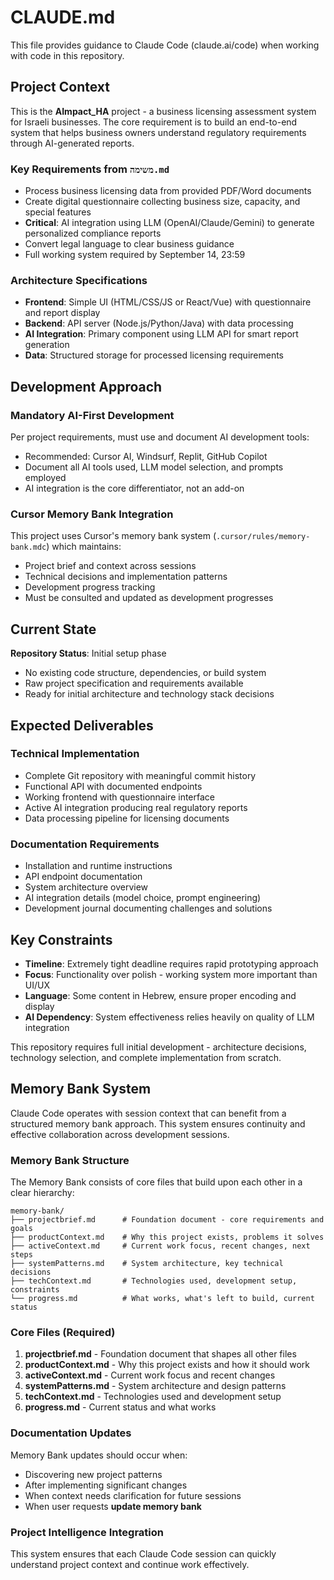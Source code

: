 # CLAUDE.md

This file provides guidance to Claude Code (claude.ai/code) when working with code in this repository.

## Project Context

This is the **AImpact_HA** project - a business licensing assessment system for Israeli businesses. The core requirement is to build an end-to-end system that helps business owners understand regulatory requirements through AI-generated reports.

### Key Requirements from `משימה.md`
- Process business licensing data from provided PDF/Word documents
- Create digital questionnaire collecting business size, capacity, and special features
- **Critical**: AI integration using LLM (OpenAI/Claude/Gemini) to generate personalized compliance reports
- Convert legal language to clear business guidance
- Full working system required by September 14, 23:59

### Architecture Specifications
- **Frontend**: Simple UI (HTML/CSS/JS or React/Vue) with questionnaire and report display
- **Backend**: API server (Node.js/Python/Java) with data processing
- **AI Integration**: Primary component using LLM API for smart report generation
- **Data**: Structured storage for processed licensing requirements

## Development Approach

### Mandatory AI-First Development
Per project requirements, must use and document AI development tools:
- Recommended: Cursor AI, Windsurf, Replit, GitHub Copilot
- Document all AI tools used, LLM model selection, and prompts employed
- AI integration is the core differentiator, not an add-on

### Cursor Memory Bank Integration
This project uses Cursor's memory bank system (`.cursor/rules/memory-bank.mdc`) which maintains:
- Project brief and context across sessions
- Technical decisions and implementation patterns  
- Development progress tracking
- Must be consulted and updated as development progresses

## Current State

**Repository Status**: Initial setup phase
- No existing code structure, dependencies, or build system
- Raw project specification and requirements available
- Ready for initial architecture and technology stack decisions

## Expected Deliverables

### Technical Implementation
- Complete Git repository with meaningful commit history
- Functional API with documented endpoints
- Working frontend with questionnaire interface
- Active AI integration producing real regulatory reports
- Data processing pipeline for licensing documents

### Documentation Requirements
- Installation and runtime instructions
- API endpoint documentation
- System architecture overview
- AI integration details (model choice, prompt engineering)
- Development journal documenting challenges and solutions

## Key Constraints

- **Timeline**: Extremely tight deadline requires rapid prototyping approach
- **Focus**: Functionality over polish - working system more important than UI/UX
- **Language**: Some content in Hebrew, ensure proper encoding and display
- **AI Dependency**: System effectiveness relies heavily on quality of LLM integration

This repository requires full initial development - architecture decisions, technology selection, and complete implementation from scratch.

## Memory Bank System

Claude Code operates with session context that can benefit from a structured memory bank approach. This system ensures continuity and effective collaboration across development sessions.

### Memory Bank Structure

The Memory Bank consists of core files that build upon each other in a clear hierarchy:

```
memory-bank/
├── projectbrief.md      # Foundation document - core requirements and goals
├── productContext.md    # Why this project exists, problems it solves
├── activeContext.md     # Current work focus, recent changes, next steps
├── systemPatterns.md    # System architecture, key technical decisions
├── techContext.md       # Technologies used, development setup, constraints
└── progress.md          # What works, what's left to build, current status
```

### Core Files (Required)

1. **projectbrief.md** - Foundation document that shapes all other files
2. **productContext.md** - Why this project exists and how it should work
3. **activeContext.md** - Current work focus and recent changes
4. **systemPatterns.md** - System architecture and design patterns
5. **techContext.md** - Technologies used and development setup
6. **progress.md** - Current status and what works

### Documentation Updates
Memory Bank updates should occur when:
- Discovering new project patterns
- After implementing significant changes
- When context needs clarification for future sessions
- When user requests **update memory bank**

### Project Intelligence Integration
This system ensures that each Claude Code session can quickly understand project context and continue work effectively.